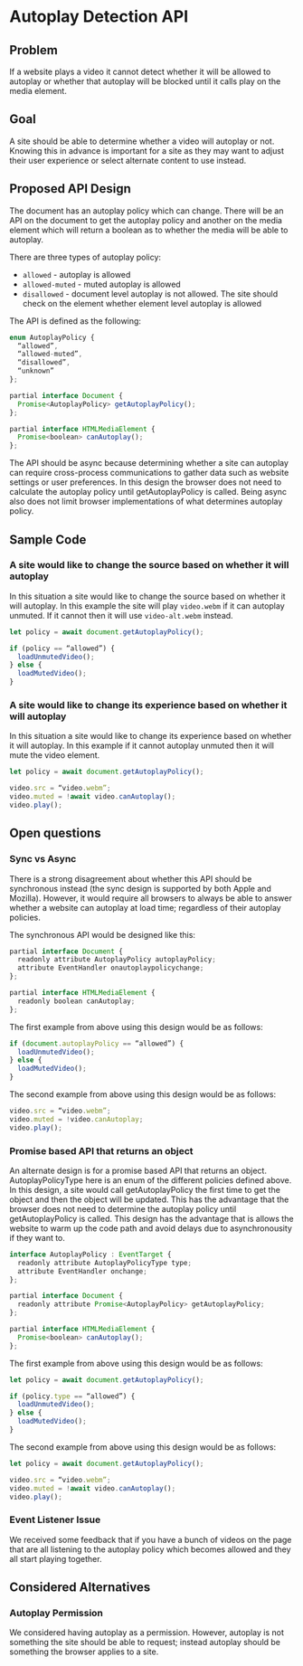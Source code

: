 # Autoplay Detection API

## Problem
If a website plays a video it cannot detect whether it will be allowed to autoplay or whether that autoplay will be blocked until it calls play on the media element.

## Goal
A site should be able to determine whether a video will autoplay or not. Knowing this in advance is important for a site as they may want to adjust their user experience or select alternate content to use instead.

## Proposed API Design
The document has an autoplay policy which can change. There will be an API on the document to get the autoplay policy and another on the media element which will return a boolean as to whether the media will be able to autoplay.

There are three types of autoplay policy:

 * `allowed` - autoplay is allowed
 * `allowed-muted` - muted autoplay is allowed
 * `disallowed` - document level autoplay is not allowed. The site should check on the element whether element level autoplay is allowed

The API is defined as the following:

```javascript
enum AutoplayPolicy {
  “allowed”,
  “allowed-muted”,
  “disallowed”,
  “unknown”
};

partial interface Document {
  Promise<AutoplayPolicy> getAutoplayPolicy();
};

partial interface HTMLMediaElement {
  Promise<boolean> canAutoplay(); 
};
```

The API should be async because determining whether a site can autoplay can require cross-process communications to gather data such as website settings or user preferences. In this design the browser does not need to calculate the autoplay policy until getAutoplayPolicy is called. Being async also does not limit browser implementations of what determines autoplay policy.

## Sample Code

### A site would like to change the source based on whether it will autoplay

In this situation a site would like to change the source based on whether it will autoplay. In this example the site will play `video.webm` if it can autoplay unmuted. If it cannot then it will use `video-alt.webm` instead.

```javascript
let policy = await document.getAutoplayPolicy();

if (policy == “allowed”) {
  loadUnmutedVideo();
} else {
  loadMutedVideo();
}
```

### A site would like to change its experience based on whether it will autoplay

In this situation a site would like to change its experience based on whether it will autoplay. In this example if it cannot autoplay unmuted then it will mute the video element.

```javascript
let policy = await document.getAutoplayPolicy();

video.src = “video.webm”;
video.muted = !await video.canAutoplay();
video.play();
```

## Open questions

### Sync vs Async

There is a strong disagreement about whether this API should be synchronous instead (the sync design is supported by both Apple and Mozilla). However, it would require all browsers to always be able to answer whether a website can autoplay at load time; regardless of their autoplay policies.

The synchronous API would be designed like this:

```javascript
partial interface Document {
  readonly attribute AutoplayPolicy autoplayPolicy;
  attribute EventHandler onautoplaypolicychange;
};

partial interface HTMLMediaElement {
  readonly boolean canAutoplay; 
};
```

The first example from above using this design would be as follows:

```javascript
if (document.autoplayPolicy == “allowed”) {
  loadUnmutedVideo();
} else {
  loadMutedVideo();
}
```

The second example from above using this design would be as follows:

```javascript
video.src = “video.webm”;
video.muted = !video.canAutoplay;
video.play();
```

### Promise based API that returns an object

An alternate design is for a promise based API that returns an object. AutoplayPolicyType here is an enum of the different policies defined above. In this design, a site would call getAutoplayPolicy the first time to get the object and then the object will be updated. This has the advantage that the browser does not need to determine the autoplay policy until getAutoplayPolicy is called. This design has the advantage that is allows the website to warm up the code path and avoid delays due to asynchronousity if they want to.

```javascript
interface AutoplayPolicy : EventTarget {
  readonly attribute AutoplayPolicyType type;
  attribute EventHandler onchange;
};

partial interface Document {
  readonly attribute Promise<AutoplayPolicy> getAutoplayPolicy;
};

partial interface HTMLMediaElement {
  Promise<boolean> canAutoplay(); 
};
```

The first example from above using this design would be as follows:

```javascript
let policy = await document.getAutoplayPolicy();

if (policy.type == “allowed”) {
  loadUnmutedVideo();
} else {
  loadMutedVideo();
}
```

The second example from above using this design would be as follows:

```javascript
let policy = await document.getAutoplayPolicy();

video.src = “video.webm”;
video.muted = !await video.canAutoplay();
video.play();
```

### Event Listener Issue

We received some feedback that if you have a bunch of videos on the page that are all listening to the autoplay policy which becomes allowed and they all start playing together.

## Considered Alternatives

### Autoplay Permission

We considered having autoplay as a permission. However, autoplay is not something the site should be able to request; instead autoplay should be something the browser applies to a site.
